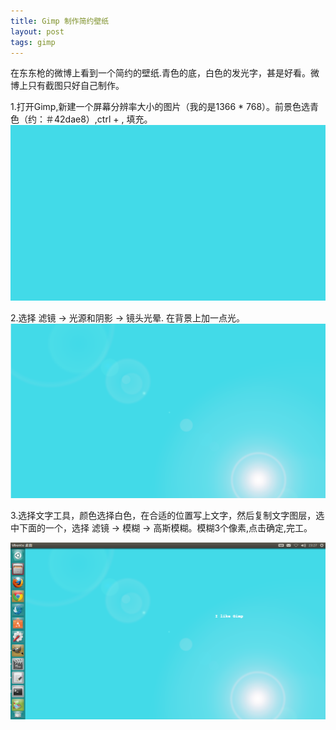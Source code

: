 ```yaml
---
title: Gimp 制作简约壁纸
layout: post
tags: gimp
---
```


在东东枪的微博上看到一个简约的壁纸.青色的底，白色的发光字，甚是好看。微博上只有截图只好自己制作。

1.打开Gimp,新建一个屏幕分辨率大小的图片（我的是1366 * 768）。前景色选青色（约：＃42dae8）,ctrl + , 填充。
![图片一](/images/201306/001.png)

2.选择 滤镜 -> 光源和阴影 -> 镜头光晕. 在背景上加一点光。
![图片二](/images/201306/002.png)

3.选择文字工具，颜色选择白色，在合适的位置写上文字，然后复制文字图层，选中下面的一个，选择 滤镜 -> 
模糊 -> 高斯模糊。模糊3个像素,点击确定,完工。

![图片三](/images/201306/003.png)
